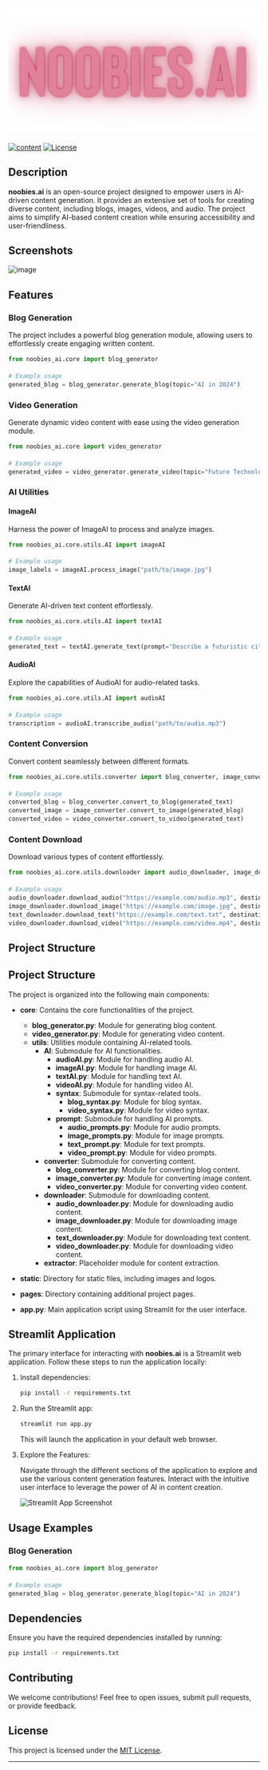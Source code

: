 <!--- 
{
 "title": "noobies.ai - AI-Powered Content Creation Platform",
 "badges": ["Langchian","hackathon","Generative AI"],
 "content": "noobies.ai is an open-source project designed to empower users in AI-driven content generation. It provides an extensive set of tools for creating diverse content, including blogs, images, videos, and audio.",
 "featured": {
   "link": "https://github.com/0aaryan/noobies.ai",
   "name": "Repository"
 },
 "image": "https://github.com/0aaryan/noobies.ai/assets/73797587/ce8237c9-a9ee-4eba-8b0b-ad2336b1d872",
 "links": [
   {
     "icon": "fab fa-github",
     "url": "https://github.com/0aaryan/noobies.ai"
   },
   {
     "icon": "fa fa-external-link-alt",
     "url": "https://noobies.streamlit.app"
   }
 ]
}
--->


## ![logo](./static/images/neon_logo.png)

[![content](https://clarifai.com/api/0aaryan/noobies/modules/content/badge)](https://clarifai.com/0aaryan/noobies/modules/content)
[![License](https://img.shields.io/badge/license-MIT-blue.svg)](LICENSE)

## Description

**noobies.ai** is an open-source project designed to empower users in AI-driven content generation. It provides an extensive set of tools for creating diverse content, including blogs, images, videos, and audio. The project aims to simplify AI-based content creation while ensuring accessibility and user-friendliness.

## Screenshots

![image](https://github.com/0aaryan/noobies.ai/assets/73797587/ce8237c9-a9ee-4eba-8b0b-ad2336b1d872)


## Features

### Blog Generation

The project includes a powerful blog generation module, allowing users to effortlessly create engaging written content.

```python
from noobies_ai.core import blog_generator

# Example usage
generated_blog = blog_generator.generate_blog(topic="AI in 2024")
```

### Video Generation

Generate dynamic video content with ease using the video generation module.

```python
from noobies_ai.core import video_generator

# Example usage
generated_video = video_generator.generate_video(topic="Future Technologies")
```

### AI Utilities

#### ImageAI

Harness the power of ImageAI to process and analyze images.

```python
from noobies_ai.core.utils.AI import imageAI

# Example usage
image_labels = imageAI.process_image("path/to/image.jpg")
```

#### TextAI

Generate AI-driven text content effortlessly.

```python
from noobies_ai.core.utils.AI import textAI

# Example usage
generated_text = textAI.generate_text(prompt="Describe a futuristic city.")
```

#### AudioAI

Explore the capabilities of AudioAI for audio-related tasks.

```python
from noobies_ai.core.utils.AI import audioAI

# Example usage
transcription = audioAI.transcribe_audio("path/to/audio.mp3")
```

### Content Conversion

Convert content seamlessly between different formats.

```python
from noobies_ai.core.utils.converter import blog_converter, image_converter, video_converter

# Example usage
converted_blog = blog_converter.convert_to_blog(generated_text)
converted_image = image_converter.convert_to_image(generated_blog)
converted_video = video_converter.convert_to_video(generated_text)
```

### Content Download

Download various types of content effortlessly.

```python
from noobies_ai.core.utils.downloader import audio_downloader, image_downloader, text_downloader, video_downloader

# Example usage
audio_downloader.download_audio("https://example.com/audio.mp3", destination="downloads/")
image_downloader.download_image("https://example.com/image.jpg", destination="downloads/")
text_downloader.download_text("https://example.com/text.txt", destination="downloads/")
video_downloader.download_video("https://example.com/video.mp4", destination="downloads/")
```

## Project Structure

## Project Structure

The project is organized into the following main components:

- **core**: Contains the core functionalities of the project.

  - **blog_generator.py**: Module for generating blog content.
  - **video_generator.py**: Module for generating video content.
  - **utils**: Utilities module containing AI-related tools.
    - **AI**: Submodule for AI functionalities.
      - **audioAI.py**: Module for handling audio AI.
      - **imageAI.py**: Module for handling image AI.
      - **textAI.py**: Module for handling text AI.
      - **videoAI.py**: Module for handling video AI.
      - **syntax**: Submodule for syntax-related tools.
        - **blog_syntax.py**: Module for blog syntax.
        - **video_syntax.py**: Module for video syntax.
      - **prompt**: Submodule for handling AI prompts.
        - **audio_prompts.py**: Module for audio prompts.
        - **image_prompts.py**: Module for image prompts.
        - **text_prompt.py**: Module for text prompts.
        - **video_prompt.py**: Module for video prompts.
    - **converter**: Submodule for converting content.
      - **blog_converter.py**: Module for converting blog content.
      - **image_converter.py**: Module for converting image content.
      - **video_converter.py**: Module for converting video content.
    - **downloader**: Submodule for downloading content.
      - **audio_downloader.py**: Module for downloading audio content.
      - **image_downloader.py**: Module for downloading image content.
      - **text_downloader.py**: Module for downloading text content.
      - **video_downloader.py**: Module for downloading video content.
    - **extractor**: Placeholder module for content extraction.

- **static**: Directory for static files, including images and logos.

- **pages**: Directory containing additional project pages.

- **app.py**: Main application script using Streamlit for the user interface.

## Streamlit Application

The primary interface for interacting with **noobies.ai** is a Streamlit web application. Follow these steps to run the application locally:

1. Install dependencies:

   ```bash
   pip install -r requirements.txt
   ```

2. Run the Streamlit app:

   ```bash
   streamlit run app.py
   ```

   This will launch the application in your default web browser.

3. Explore the Features:

   Navigate through the different sections of the application to explore and use the various content generation features. Interact with the intuitive user interface to leverage the power of AI in content creation.

   ![Streamlit App Screenshot](/path/to/screenshot.png)

## Usage Examples

### Blog Generation

```python
from noobies_ai.core import blog_generator

# Example usage
generated_blog = blog_generator.generate_blog(topic="AI in 2024")
```

## Dependencies

Ensure you have the required dependencies installed by running:

```bash
pip install -r requirements.txt
```

## Contributing

We welcome contributions! Feel free to open issues, submit pull requests, or provide feedback.

## License

This project is licensed under the [MIT License](LICENSE).

---
